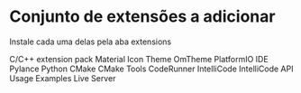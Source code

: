 # Conjunto de extensões a adicionar
Instale cada uma delas pela aba extensions

C/C++ extension pack
Material Icon Theme
OmTheme
PlatformIO IDE
Pylance
Python
CMake
CMake Tools
CodeRunner
IntelliCode
IntelliCode API Usage Examples
Live Server